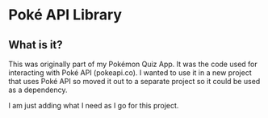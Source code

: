 # Poké API Library

## What is it?
This was originally part of my Pokémon Quiz App.
It was the code used for interacting with Poké API (pokeapi.co).
I wanted to use it in a new project that uses Poké API so moved it out to a 
separate project so it could be used as a dependency.

I am just adding what I need as I go for this project.
